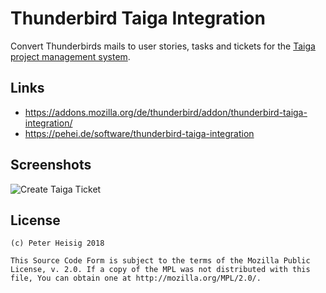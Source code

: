 # Thunderbird Taiga Integration
 
Convert Thunderbirds mails to user stories, tasks and tickets for the [Taiga project management system](https://taiga.io).

## Links

- <https://addons.mozilla.org/de/thunderbird/addon/thunderbird-taiga-integration/>
- <https://pehei.de/software/thunderbird-taiga-integration>

## Screenshots

![Create Taiga Ticket](https://github.com/phdd/thunderbird-taiga-integration/blob/master/res/ticket.png)

## License

    (c) Peter Heisig 2018

    This Source Code Form is subject to the terms of the Mozilla Public
    License, v. 2.0. If a copy of the MPL was not distributed with this
    file, You can obtain one at http://mozilla.org/MPL/2.0/.
